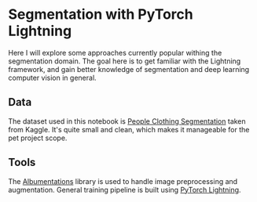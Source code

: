 # Segmentation with PyTorch Lightning

Here I will explore some approaches currently popular withing the segmentation domain.
The goal here is to get familiar with the Lightning framework, and gain better knowledge
of segmentation and deep learning computer vision in general.

## Data

The dataset used in this notebook is
[People Clothing Segmentation](https://www.kaggle.com/datasets/rajkumarl/people-clothing-segmentation)
taken from Kaggle. It's quite small and clean, which makes it manageable
for the pet project scope.

## Tools

The [Albumentations](https://albumentations.ai/) library is used to handle image preprocessing and augmentation.
General training pipeline is built using [PyTorch Lightning](https://www.pytorchlightning.ai/).





